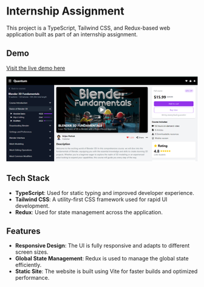 # Internship Assignment

This project is a TypeScript, Tailwind CSS, and Redux-based web application built as part of an internship assignment.

## Demo

[Visit the live demo here](#) 

![Screenshot of the website](./assets/images/CodingJrAssignment.png)

## Tech Stack

- **TypeScript**: Used for static typing and improved developer experience.
- **Tailwind CSS**: A utility-first CSS framework used for rapid UI development.
- **Redux**: Used for state management across the application.

## Features

- **Responsive Design**: The UI is fully responsive and adapts to different screen sizes.
- **Global State Management**: Redux is used to manage the global state efficiently.
- **Static Site**: The website is built using Vite for faster builds and optimized performance.
